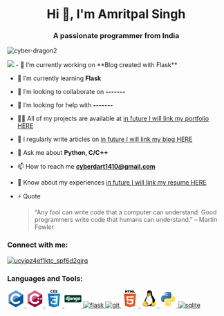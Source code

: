 <h1 align="center">Hi 👋, I'm Amritpal Singh</h1>
<h3 align="center">A passionate programmer from India</h3>

<p align="left"> <img src="https://komarev.com/ghpvc/?username=cyber-dragon2&label=Profile%20views&color=0e75b6&style=flat" alt="cyber-dragon2" /> </p>
<img src="https://riverlife.shopcadacdn.com/sites/files/riverlife/welcome800x236.jpg" />
- 🔭 I’m currently working on **Blog created with Flask**

- 🌱 I’m currently learning **Flask**

- 👯 I’m looking to collaborate on **-------**

- 🤝 I’m looking for help with **-------**

- 👨‍💻 All of my projects are available at [in future I will link my portfolio HERE](/README.md)

- 📝 I regularly write articles on [in future I will link my blog HERE](/README.md)

- 💬 Ask me about **Python, C/C++**

- 📫 How to reach me **cyberdart1410@gmail.com**

- 📄 Know about my experiences [in future I will link my resume HERE](/README.md)

- ⚡ Quote 
    >“Any fool can write code that a computer can understand. Good programmers write code that humans can understand.” – Martin Fowler

<h3 align="left">Connect with me:</h3>
<p align="left">
<a href="https://www.youtube.com/channel/UCYJpZ4eF1KTc_SPF6d2gjrQ" target="blank"><img align="center" src="https://raw.githubusercontent.com/rahuldkjain/github-profile-readme-generator/master/src/images/icons/Social/youtube.svg" alt="ucyjpz4ef1ktc_spf6d2gjrq" height="30" width="40" /></a>
</p>

<h3 align="left">Languages and Tools:</h3>
<p align="left"> <a href="https://www.cprogramming.com/" target="_blank"> <img src="https://raw.githubusercontent.com/devicons/devicon/master/icons/c/c-original.svg" alt="c" width="40" height="40"/> </a> <a href="https://www.w3schools.com/cpp/" target="_blank"> <img src="https://raw.githubusercontent.com/devicons/devicon/master/icons/cplusplus/cplusplus-original.svg" alt="cplusplus" width="40" height="40"/> </a> <a href="https://www.w3schools.com/css/" target="_blank"> <img src="https://raw.githubusercontent.com/devicons/devicon/master/icons/css3/css3-original-wordmark.svg" alt="css3" width="40" height="40"/> </a> <a href="https://www.djangoproject.com/" target="_blank"> <img src="https://raw.githubusercontent.com/devicons/devicon/master/icons/django/django-original.svg" alt="django" width="40" height="40"/> </a> <a href="https://flask.palletsprojects.com/" target="_blank"> <img src="https://www.vectorlogo.zone/logos/pocoo_flask/pocoo_flask-icon.svg" alt="flask" width="40" height="40"/> </a> <a href="https://git-scm.com/" target="_blank"> <img src="https://www.vectorlogo.zone/logos/git-scm/git-scm-icon.svg" alt="git" width="40" height="40"/> </a> <a href="https://www.w3.org/html/" target="_blank"> <img src="https://raw.githubusercontent.com/devicons/devicon/master/icons/html5/html5-original-wordmark.svg" alt="html5" width="40" height="40"/> </a> <a href="https://www.linux.org/" target="_blank"> <img src="https://raw.githubusercontent.com/devicons/devicon/master/icons/linux/linux-original.svg" alt="linux" width="40" height="40"/> </a> <a href="https://www.python.org" target="_blank"> <img src="https://raw.githubusercontent.com/devicons/devicon/master/icons/python/python-original.svg" alt="python" width="40" height="40"/> </a> <a href="https://www.sqlite.org/" target="_blank"> <img src="https://www.vectorlogo.zone/logos/sqlite/sqlite-icon.svg" alt="sqlite" width="40" height="40"/> </a> </p>

